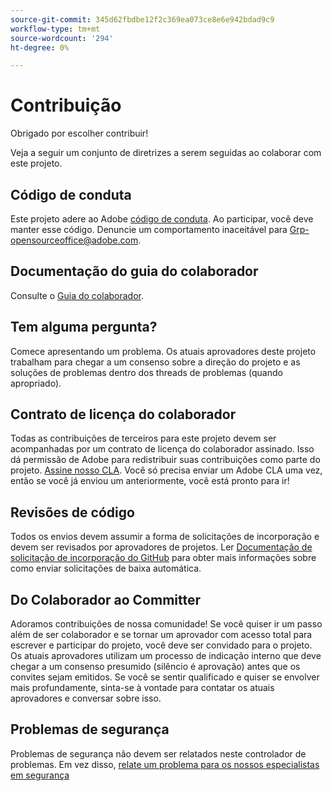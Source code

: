 ```yaml
---
source-git-commit: 345d62fbdbe12f2c369ea073ce8e6e942bdad9c9
workflow-type: tm+mt
source-wordcount: '294'
ht-degree: 0%

---
```

# Contribuição

Obrigado por escolher contribuir!

Veja a seguir um conjunto de diretrizes a serem seguidas ao colaborar com este projeto.

## Código de conduta

Este projeto adere ao Adobe [código de conduta](code-of-conduct.md). Ao participar, você deve manter esse código. Denuncie um comportamento inaceitável para
[Grp-opensourceoffice@adobe.com](mailto:Grp-opensourceoffice@adobe.com).

## Documentação do guia do colaborador

Consulte o [Guia do colaborador](https://experienceleague.adobe.com/docs/contributor/contributor-guide/introduction.html).

## Tem alguma pergunta?

Comece apresentando um problema. Os atuais aprovadores deste projeto trabalham para chegar a um consenso sobre a direção do projeto e as soluções de problemas dentro dos threads de problemas (quando apropriado).

## Contrato de licença do colaborador

Todas as contribuições de terceiros para este projeto devem ser acompanhadas por um contrato de licença do colaborador assinado. Isso dá permissão de Adobe para redistribuir suas contribuições como parte do projeto. [Assine nosso CLA](http://opensource.adobe.com/cla.html). Você só precisa enviar um Adobe CLA uma vez, então se você já enviou um anteriormente, você está pronto para ir!

## Revisões de código

Todos os envios devem assumir a forma de solicitações de incorporação e devem ser revisados por aprovadores de projetos. Ler [Documentação de solicitação de incorporação do GitHub](https://help.github.com/articles/about-pull-requests/)
para obter mais informações sobre como enviar solicitações de baixa automática.

<!--
Lastly, please follow the [pull request template](PULL_REQUEST_TEMPLATE.md) when
submitting a pull request!
-->

## Do Colaborador ao Committer

Adoramos contribuições de nossa comunidade! Se você quiser ir um passo além de ser colaborador e se tornar um aprovador com acesso total para escrever e participar do projeto, você deve ser convidado para o projeto. Os atuais aprovadores utilizam um processo de indicação interno que deve chegar a um consenso presumido (silêncio é aprovação) antes que os convites sejam emitidos. Se você se sentir qualificado e quiser se envolver mais profundamente, sinta-se à vontade para contatar os atuais aprovadores e conversar sobre isso.

## Problemas de segurança

Problemas de segurança não devem ser relatados neste controlador de problemas. Em vez disso, [relate um problema para os nossos especialistas em segurança](https://helpx.adobe.com/security/alertus.html)
